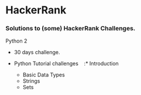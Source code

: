 # HackerRank

### Solutions to (some) HackerRank Challenges.

Python 2

* 30 days challenge.

* Python Tutorial challenges
    :* Introduction
    * Basic Data Types
    * Strings
    * Sets
